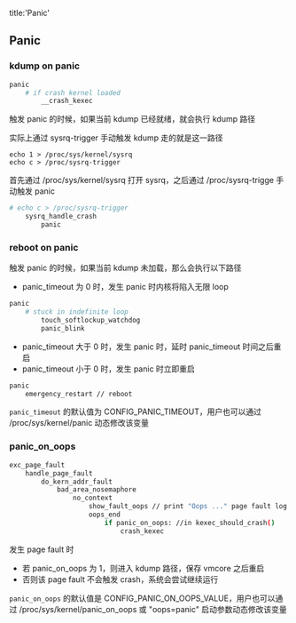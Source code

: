title:'Panic'
## Panic

### kdump on panic

```sh
panic
    # if crash kernel loaded
        __crash_kexec
```

触发 panic 的时候，如果当前 kdump 已经就绪，就会执行 kdump 路径


实际上通过 sysrq-trigger 手动触发 kdump 走的就是这一路径

```
echo 1 > /proc/sys/kernel/sysrq
echo c > /proc/sysrq-trigger
```

首先通过 /proc/sys/kernel/sysrq 打开 sysrq，之后通过 /proc/sysrq-trigge 手动触发 panic

```sh
# echo c > /proc/sysrq-trigger
    sysrq_handle_crash
        panic
```


### reboot on panic

触发 panic 的时候，如果当前 kdump 未加载，那么会执行以下路径

- panic_timeout 为 0 时，发生 panic 时内核将陷入无限 loop

```sh
panic
    # stuck in indefinite loop
        touch_softlockup_watchdog
        panic_blink
```


- panic_timeout 大于 0 时，发生 panic 时，延时 panic_timeout 时间之后重启
- panic_timeout 小于 0 时，发生 panic 时立即重启

```sh
panic
    emergency_restart // reboot
```


`panic_timeout` 的默认值为 CONFIG_PANIC_TIMEOUT，用户也可以通过 /proc/sys/kernel/panic 动态修改该变量


### panic_on_oops

```sh
exc_page_fault
    handle_page_fault
        do_kern_addr_fault
            bad_area_nosemaphore
                no_context
                    show_fault_oops // print "Oops ..." page fault log
                    oops_end
                        if panic_on_oops: //in kexec_should_crash()
                            crash_kexec
```

发生 page fault 时

- 若 panic_on_oops 为 1，则进入 kdump 路径，保存 vmcore 之后重启
- 否则该 page fault 不会触发 crash，系统会尝试继续运行


`panic_on_oops` 的默认值是 CONFIG_PANIC_ON_OOPS_VALUE，用户也可以通过 /proc/sys/kernel/panic_on_oops 或 "oops=panic" 启动参数动态修改该变量


